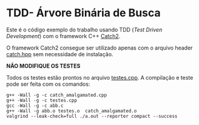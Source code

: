 
# TDD- Árvore Binária de Busca

Este é o código exemplo do trabalho usando TDD (*Test Driven Development*) com o framework C++ [Catch2](https://github.com/catchorg/Catch2/tree/v2.x).

O framework Catch2 consegue ser utilizado apenas com o arquivo header [catch.hpp](catch.hpp) sem necessidade de instalação.

**NÃO MODIFIQUE OS TESTES** 

Todos os testes estão prontos no arquivo [testes.cpp](testes.cpp). A compilação e teste pode ser feita com os comandos:
```
g++ -Wall -g -c catch_amalgamated.cpp
g++ -Wall -g -c testes.cpp
gcc -Wall -g -c abb.c
g++ -Wall -g abb.o testes.o  catch_amalgamated.o
valgrind --leak-check=full ./a.out --reporter compact --success
```

